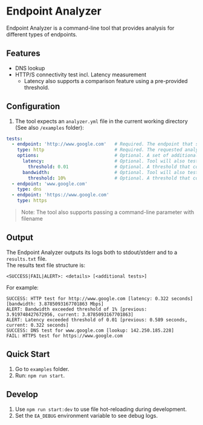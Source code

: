 # Endpoint Analyzer

Endpoint Analyzer is a command-line tool that provides analysis for different types of endpoints.

## Features
- DNS lookup
- HTTP/S connectivity test incl. Latency measurement
  - Latency also supports a comparison feature using a pre-provided threshold.

## Configuration
1. The tool expects an `analyzer.yml` file in the current working directory (See also `/examples` folder):<br>
```yml
tests:
  - endpoint: 'http://www.google.com'   # Required. The endpoint that should be tested.
    type: http                          # Required. The requested analysis type. Currenrly supporting: dns, http, https
    options:                            # Optional. A set of additional options that should be tested for this specific analysis type.
      latency:                          # Optional. Tool will also test latency when configured. Can be either a boolean or an object.
        threshold: 0.01                 # Optional. A threshold that compares current latency with previous latency of test for specific type + endpoint. Can be either a number (seconds) or percentage.
      bandwidth:                        # Optional. Tool will also test download bandwidth when configured. Can be either a boolean or an object.
        threshold: 10%                  # Optional. A threshold that compares current bandwidth with previous bandwidth of test for specific type + endpoint. Can be either a number (Mbps) or percentage.
  - endpoint: 'www.google.com'
    type: dns
  - endpoint: 'https://www.google.com'
    type: https
```
> Note: The tool also supports passing a command-line parameter with filename

## Output
The Endpoint Analyzer outputs its logs both to stdout/stderr and to a `results.txt` file.<br>
The results text file structure is:
```text
<SUCCESS|FAIL|ALERT>: <details> [<additional tests>]
```
For example:
```
SUCCESS: HTTP test for http://www.google.com [latency: 0.322 seconds] [bandwidth: 3.8785093167701863 Mbps]
ALERT: Bandwidth exceeded threshold of 1% [previous: 3.919748427672956, current: 3.8785093167701863]
ALERT: Latency exceeded threshold of 0.01 [previous: 0.589 seconds, current: 0.322 seconds]
SUCCESS: DNS test for www.google.com [lookup: 142.250.185.228]
FAIL: HTTPS test for https://www.google.com 
```


## Quick Start
1. Go to `examples` folder.
2. Run: `npm run start`.

## Develop
1. Use `npm run start:dev` to use file hot-reloading during development.
2. Set the `EA_DEBUG` environment variable to see debug logs.
